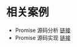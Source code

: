 # 相关案例
* Promise 源码分析 [链接](https://juejin.im/post/6844903745004765191)
* Promise 源码实现 [链接](https://juejin.im/post/6844903629187448845)